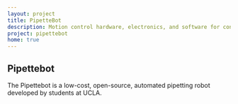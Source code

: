 ```yaml
---
layout: project
title: PipetteBot
description: Motion control hardware, electronics, and software for converting an electronic 8-channel pipette into an automated platform capable of programmed filling of multiple 96 well plates
project: pipettebot
home: true
---
```


<h2>Pipettebot</h2>
<p> The Pipettebot is a low-cost, open-source, automated pipetting robot developed by students at UCLA. </p>

